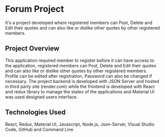 # Forum Project
It's a project developed where registered members can Post, Delete and Edit their quotes and can also like or dislike other quotes by other registered members.

## Project Overview
This application required member to register before it can have access to the application, registered members can Post, Delete and Edit their quotes and can also like or dislike other quotes by other registered members. Profile can be edited after registration, Password can also be changed if necessary. 
The project backend is developed with JSON Server and hosted in third party site (render.com) while the frontend is developed with React and redux library to manage the states of the applications and Material UI was used designed users interface.

## Technologies Used
React, Redux, Material UI, Javascript, Node.js, Json-Server, Visual Studio Code, GitHub and Command Line
